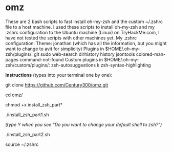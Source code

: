 # omz
These are 2 bash scripts to fast install oh-my-zsh and the custom ~/.zshrc file to a host machine.
I used these scripts to install oh-my-zsh and my .zshrc configuration to the Ubuntu machine (Linux) on TryHackMe.com, I have not tested the scripts with other machines yet.
My .zshrc configuration:
  Theme: jonathan (which has all the information, but you might want to change to avit for simplicity)
  Plugins in $HOME/.oh-my-zsh/plugins/: git sudo web-search dirhistory history jsontools colored-man-pages command-not-found
  Custom plugins in $HOME/.oh-my-zsh/custom/plugins/: zsh-autosuggestions k zsh-syntax-highlighting

**Instructions** (types into your terminal one by one):

git clone https://github.com/Century300/omz.git

cd omz/ 

chmod +x install_zsh_part*

./install_zsh_part1.sh

_(type Y when you see "Do you want to change your default shell to zsh?")_

./install_zsh_part2.sh

source ~/.zshrc

